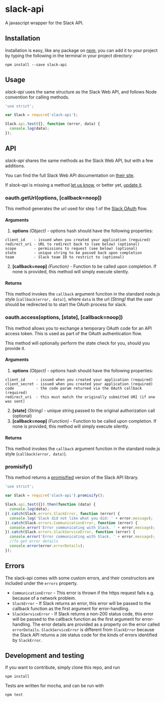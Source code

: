 # slack-api

A javascript wrapper for the Slack API.

## Installation

Installation is easy, like any package on [npm](http://npmjs.org), you can add it to your project by typing the following in the terminal in your project directory:

````
npm install --save slack-api
````

## Usage

_slack-api_ uses the same structure as the Slack Web API, and follows Node convention for calling methods.

````javascript
'use strict';

var Slack = require('slack-api');

Slack.api.test({}, function (error, data) {
  console.log(data);
});
````

## API

_slack-api_ shares the same methods as the Slack Web API, but with a few additions.

You can find the full Slack Web API documentation on [their site](https://api.slack.com/methods).

If _slack-api_ is missing a method [let us know](https://github.com/ustice/slack-api/issues), or better yet, [update it](#development-and-testing).

### oauth.getUrl(options, [callback=noop])

This method generates the url used for step 1 of the [Slack OAuth](https://api.slack.com/docs/oauth) flow.

#### Arguments

1. **options** _(Object)_ - options hash should have the following properties:

  ````
  client_id    - issued when you created your application (required)
  redirect_uri - URL to redirect back to (see below) (optional)
  scope        - permissions to request (see below) (optional)
  state        - unique string to be passed back upon completion
  team         - Slack team ID to restrict to (optional)
  ````
2. **[callback=noop]** _(Function)_ - Function to be called upon completion. If none is provided, this method will simply execute silently.

#### Returns

This method invokes the `callback` argument function in the standard node.js style (`callback(error, data)`), where `data` is the url _(String)_
that the user should be redirected to to start the OAuth process for slack.

### oauth.access(options, [state], [callback=noop])

This method allows you to exchange a temporary OAuth code for an API access token. This is used as part of the OAuth authentication flow.

This method will optionally perform the state check for you, should you provide it.

#### Arguments
1. **options** _(Object)_ - options hash should have the following properties:

  ````
  client_id     - issued when you created your application (required)
  client_secret	- issued when you created your application (required)
  code	        - the code param returned via the OAuth callback (required)
  redirect_uri	- this must match the originally submitted URI (if one was sent)
  ````
2. **[state]** _(String)_ - unique string passed to the original authorization call (optional)
3. **[callback=noop]** _(Function)_ - Function to be called upon completion. If none is provided, this method will simply execute silently.

#### Returns

This method invokes the `callback` argument function in the standard node.js style (`callback(error, data)`).

### promisify()

This method returns a [promisified](https://github.com/petkaantonov/bluebird) version of the Slack API library.

````javascript
'use strict';

var Slack = require('slack-api').promisify();

Slack.api.test({}).then(function (data) {
  console.log(data);
}).catch(Slack.errors.SlackError, function (error) {
  console.log('Slack did not like what you did: ' + error.message);
}).catch(Slack.errors.CommunicationError, function (error) {
  console.error('Error communicating with Slack. ' + error.message);
}).catch(Slack.errors.SlackServiceError, function (error) {
  console.error('Error communicating with Slack. ' + error.message);
  //To get error details
  console.error(error.errorDetails);
});
````

## Errors

The slack-api comes with some custom errors, and their constructors are included under the `errors` property.

* `CommunicationError` - This error is thrown if the https request fails e.g. because of a network problem.
* `SlackError` - If Slack returns an error, this error will be passed to the callback function as the first argument for error-handling.
* `SlackServiceError` - If Slack returns a non-200 status code, this error will be passed to the callback function as the first argument for error-handling. The error details are provided as a property on the error called `errorDetails`. `SlackServiceError` is different from `SlackError` because the Slack API returns a `200` status code for the kinds of errors identified by `SlackError`. 

## Development and testing

If you want to contribute, simply clone this repo, and run

````
npm install
````

Tests are written for mocha, and can be run with

````
npm test
````
